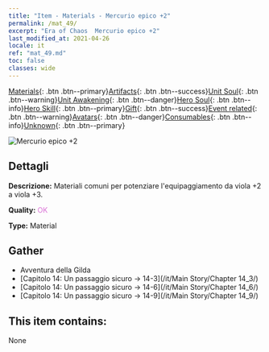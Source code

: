 ```yaml
---
title: "Item - Materials - Mercurio epico +2"
permalink: /mat_49/
excerpt: "Era of Chaos  Mercurio epico +2"
last_modified_at: 2021-04-26
locale: it
ref: "mat_49.md"
toc: false
classes: wide
---
```

 [Materials](/ItemsIT/){: .btn .btn--primary}[Artifacts](/ItemsIT/Artifacts/){: .btn .btn--success}[Unit Soul](/ItemsIT/UnitSoul/){: .btn .btn--warning}[Unit Awakening](/ItemsIT/UnitAwakening/){: .btn .btn--danger}[Hero Soul](/ItemsIT/HeroSoul/){: .btn .btn--info}[Hero Skill](/ItemsIT/HeroSkill/){: .btn .btn--primary}[Gift](/ItemsIT/Gift/){: .btn .btn--success}[Event related](/ItemsIT/Events/){: .btn .btn--warning}[Avatars](/ItemsIT/Avatars/){: .btn .btn--danger}[Consumables](/ItemsIT/Consumables/){: .btn .btn--info}[Unknown](/ItemsIT/Unknown/){: .btn .btn--primary}

 ![Mercurio epico +2](/images/t/i_cailiao_shuiyin2.png)

## Dettagli
 **Descrizione:** Materiali comuni per potenziare l'equipaggiamento da viola +2 a viola +3.

 **Quality:** <span style="color: #DA70D6">OK</span>

 **Type:** Material

## Gather

*    Avventura della Gilda 
*    [Capitolo 14: Un passaggio sicuro -> 14-3](/it/Main Story/Chapter 14_3/) 
*    [Capitolo 14: Un passaggio sicuro -> 14-6](/it/Main Story/Chapter 14_6/) 
*    [Capitolo 14: Un passaggio sicuro -> 14-9](/it/Main Story/Chapter 14_9/) 

## This item contains:

  None

